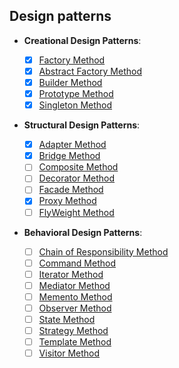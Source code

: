 ## Design patterns

- **Creational Design Patterns**:

  - [x] [Factory Method](https://github.com/drmelezabi/AiCourse_Instant/tree/main/Tasks/07_11-08-2023/designPatterns/Creational.md#Factory-Method)
  - [x] [Abstract Factory Method](https://github.com/drmelezabi/AiCourse_Instant/tree/main/Tasks/07_11-08-2023/designPatterns/Creational.md#Abstract-Factory-Method)
  - [x] [Builder Method](https://github.com/drmelezabi/AiCourse_Instant/tree/main/Tasks/07_11-08-2023/designPatterns/Creational.md#Builder-Method)
  - [x] [Prototype Method](https://github.com/drmelezabi/AiCourse_Instant/tree/main/Tasks/07_11-08-2023/designPatterns/Creational.md#Prototype-Method)
  - [x] [Singleton Method](https://github.com/drmelezabi/AiCourse_Instant/tree/main/Tasks/07_11-08-2023/designPatterns/Creational.md#Singleton-Method)

- **Structural Design Patterns**:

  - [x] [Adapter Method](https://github.com/drmelezabi/AiCourse_Instant/tree/main/Tasks/07_11-08-2023/designPatterns/Structural.md#Adapter-Method)
  - [x] [Bridge Method](https://github.com/drmelezabi/AiCourse_Instant/tree/main/Tasks/07_11-08-2023/designPatterns/Structural.md#Bridge-Method)
  - [ ] [Composite Method](https://github.com/drmelezabi/AiCourse_Instant/tree/main/Tasks/07_11-08-2023/designPatterns/Structural.md#Composite-Method)
  - [ ] [Decorator Method](https://github.com/drmelezabi/AiCourse_Instant/tree/main/Tasks/07_11-08-2023/designPatterns/Structural.md#Decorator-Method)
  - [ ] [Facade Method](https://github.com/drmelezabi/AiCourse_Instant/tree/main/Tasks/07_11-08-2023/designPatterns/Structural.md#Facade-Method)
  - [x] [Proxy Method](https://github.com/drmelezabi/AiCourse_Instant/tree/main/Tasks/07_11-08-2023/designPatterns/Structural.md#Proxy-Method)
  - [ ] [FlyWeight Method](https://github.com/drmelezabi/AiCourse_Instant/tree/main/Tasks/07_11-08-2023/designPatterns/Structural.md#FlyWeight-Method)

- **Behavioral Design Patterns**:

  - [ ] [Chain of Responsibility Method](https://github.com/drmelezabi/AiCourse_Instant/tree/main/Tasks/07_11-08-2023/designPatterns/Behavioral.md#Chain-of-Responsibility-Method)
  - [ ] [Command Method](https://github.com/drmelezabi/AiCourse_Instant/tree/main/Tasks/07_11-08-2023/designPatterns/Behavioral.md#Command-Method)
  - [ ] [Iterator Method](https://github.com/drmelezabi/AiCourse_Instant/tree/main/Tasks/07_11-08-2023/designPatterns/Behavioral.md#Iterator-Method)
  - [ ] [Mediator Method](https://github.com/drmelezabi/AiCourse_Instant/tree/main/Tasks/07_11-08-2023/designPatterns/Behavioral.md#Mediator-Method)
  - [ ] [Memento Method](https://github.com/drmelezabi/AiCourse_Instant/tree/main/Tasks/07_11-08-2023/designPatterns/Behavioral.md#Memento-Method)
  - [ ] [Observer Method](https://github.com/drmelezabi/AiCourse_Instant/tree/main/Tasks/07_11-08-2023/designPatterns/Behavioral.md#Observer-Method)
  - [ ] [State Method](https://github.com/drmelezabi/AiCourse_Instant/tree/main/Tasks/07_11-08-2023/designPatterns/Behavioral.md#State-Method)
  - [ ] [Strategy Method](https://github.com/drmelezabi/AiCourse_Instant/tree/main/Tasks/07_11-08-2023/designPatterns/Behavioral.md#Strategy-Method)
  - [ ] [Template Method](https://github.com/drmelezabi/AiCourse_Instant/tree/main/Tasks/07_11-08-2023/designPatterns/Behavioral.md#Template-Method)
  - [ ] [Visitor Method](https://github.com/drmelezabi/AiCourse_Instant/tree/main/Tasks/07_11-08-2023/designPatterns/Behavioral.md#Visitor-Method)
